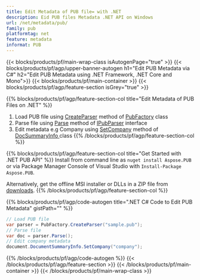 ```yaml
---
title: Edit Metadata of PUB file= with .NET 
description: Eid PUB files Metadata .NET API on Windows
url: /net/metadata/pub/
family: pub
platformtag: net
feature: metadata
informat: PUB
---
```


{{< blocks/products/pf/main-wrap-class isAutogenPage="true" >}}
{{< blocks/products/pf/agp/upper-banner-autogen h1="Edit PUB Metadata via C#" h2="Edit PUB Metadata using .NET Framework, .NET Core and Mono">}}
{{< blocks/products/pf/main-container >}}
{{< blocks/products/pf/agp/feature-section isGrey="true" >}}

{{% blocks/products/pf/agp/feature-section-col title="Edit Metadata of PUB Files on .NET" %}}
1. Load PUB file using [CreateParser](https://apireference.aspose.com/pub/net/aspose.pub/pubfactory/methods/createparser/index) method of [PubFactory](https://apireference.aspose.com/pub/net/aspose.pub/pubfactory) class
2. Parse file using [Parse](https://apireference.aspose.com/pub/net/aspose.pub/ipubparser/methods/parse) method of [IPubParser](https://apireference.aspose.com/pub/net/aspose.pub/ipubparser) interface
3. Edit metadata e.g Company using [SetCompany](https://apireference.aspose.com/pub/net/aspose.pub/docsummaryinfo/methods/setcompany) method of [DocSummaryInfo ](https://apireference.aspose.com/pub/net/aspose.pub/docsummaryinfo) class 
{{% /blocks/products/pf/agp/feature-section-col %}}

{{% blocks/products/pf/agp/feature-section-col title="Get Started with .NET PUB API" %}}
Install from command line as ```nuget install Aspose.PUB``` or via Package Manager Console of Visual Studio with ```Install-Package Aspose.PUB```.

Alternatively, get the offline MSI installer or DLLs in a ZIP file from [downloads](https://downloads.aspose.com/pub/net).
{{% /blocks/products/pf/agp/feature-section-col %}}

{{% blocks/products/pf/agp/code-autogen title=".NET C# Code to Edit PUB Metadata" gistPath="" %}}
```cs
// Load PUB file
var parser = PubFactory.CreateParser("sample.pub");
// Parse file 
var doc = parser.Parse();
// Edit company metadata
document.DocumentSummaryInfo.SetCompany("company");
```
{{% /blocks/products/pf/agp/code-autogen %}}
{{< /blocks/products/pf/agp/feature-section >}}
{{< /blocks/products/pf/main-container >}}
{{< /blocks/products/pf/main-wrap-class >}}